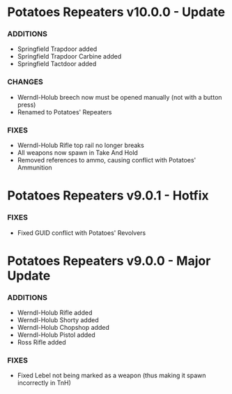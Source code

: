 # Potatoes Repeaters v10.0.0 - Update

### ADDITIONS
- Springfield Trapdoor added
- Springfield Trapdoor Carbine added
- Springfield Tactdoor added

### CHANGES
- Werndl-Holub breech now must be opened manually (not with a button press)
- Renamed to Potatoes' Repeaters

### FIXES
- Werndl-Holub Rifle top rail no longer breaks
- All weapons now spawn in Take And Hold
- Removed references to ammo, causing conflict with Potatoes' Ammunition

# Potatoes Repeaters v9.0.1 - Hotfix

### FIXES
- Fixed GUID conflict with Potatoes' Revolvers

# Potatoes Repeaters v9.0.0 - Major Update

### ADDITIONS
- Werndl-Holub Rifle added
- Werndl-Holub Shorty added
- Werndl-Holub Chopshop added
- Werndl-Holub Pistol added
- Ross Rifle added

### FIXES
- Fixed Lebel not being marked as a weapon (thus making it spawn incorrectly in TnH)
